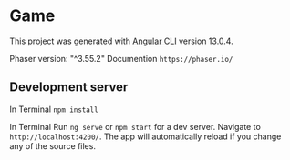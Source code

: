 # Game

This project was generated with [Angular CLI](https://github.com/angular/angular-cli) version 13.0.4.

Phaser version: "^3.55.2"
Documention `https://phaser.io/`
## Development server

In Terminal `npm install`

In Terminal Run `ng serve` or `npm start` for a dev server. Navigate to `http://localhost:4200/`. The app will automatically reload if you change any of the source files.



